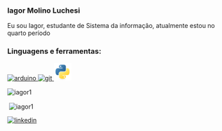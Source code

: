 ### Iagor Molino Luchesi
Eu sou Iagor, estudante de Sistema da informação, atualmente estou no quarto período


### Linguagens e ferramentas:
<p align="left"> <a href="https://www.arduino.cc/" target="_blank"> <img src="https://cdn.worldvectorlogo.com/logos/arduino-1.svg" alt="arduino" width="40" height="40"/> </a> <a href="https://git-scm.com/" target="_blank"> <img src="https://www.vectorlogo.zone/logos/git-scm/git-scm-icon.svg" alt="git" width="40" height="40"/> </a> <a href="https://www.python.org" target="_blank"> <img src="https://raw.githubusercontent.com/devicons/devicon/master/icons/python/python-original.svg" alt="python" width="40" height="40"/> </a> </p>

<p><img align="center" src="https://github-readme-stats.vercel.app/api/top-langs?username=iagor1&show_icons=true&locale=en&layout=compact" alt="iagor1" /></p>
<p>&nbsp;<img align="center" src="https://github-readme-stats.vercel.app/api?username=iagor1&show_icons=true&locale=en" alt="iagor1" /></p>

[![linkedin](https://img.shields.io/badge/linkedin%20-iagor-blue)](https://www.linkedin.com/in/iagor-molino-luchesi-45aa06202/)

